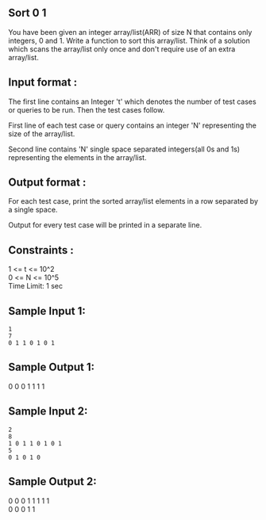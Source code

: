 ## Sort 0 1

You have been given an integer array/list(ARR) of size N that contains only integers, 0 and 1. Write a function to sort this array/list. Think of a solution which scans the array/list only once and don't require use of an extra array/list.  

## Input format :

The first line contains an Integer 't' which denotes the number of test cases or queries to be run. Then the test cases follow.  

First line of each test case or query contains an integer 'N' representing the size of the array/list.  

Second line contains 'N' single space separated integers(all 0s and 1s) representing the elements in the array/list.  

## Output format :

For each test case, print the sorted array/list elements in a row separated by a single space.  

Output for every test case will be printed in a separate line.  

## Constraints :

1 <= t <= 10^2  
0 <= N <= 10^5  
Time Limit: 1 sec  

## Sample Input 1:
```
1
7
0 1 1 0 1 0 1
```
## Sample Output 1:

0 0 0 1 1 1 1  

## Sample Input 2:
```
2
8
1 0 1 1 0 1 0 1
5
0 1 0 1 0
```
## Sample Output 2:

0 0 0 1 1 1 1 1  
0 0 0 1 1   

